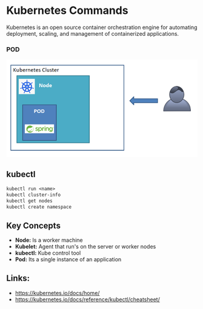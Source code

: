 # Kubernetes Commands
Kubernetes is an open source container orchestration engine for automating deployment, scaling, and management of containerized applications.

### POD
![pod](./Kubernetes_Pod.png)

## kubectl
```
kubectl run <name>
kubectl cluster-info
kubectl get nodes
kubectl create namespace
```




## Key Concepts
- **Node:** Is a worker machine
- **Kubelet:** Agent that run's on the server or worker nodes
- **kubectl:** Kube control tool 
- **Pod:** Its a single instance of an application



## Links:
- https://kubernetes.io/docs/home/
- https://kubernetes.io/docs/reference/kubectl/cheatsheet/
